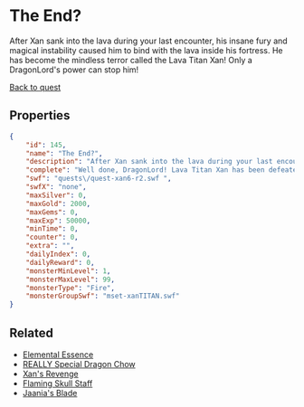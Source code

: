 # The End?

After Xan sank into the lava during your last encounter, his insane fury and magical instability caused him to bind with the lava inside his fortress. He has become the mindless terror called the Lava Titan Xan! Only a DragonLord's power can stop him!

[Back to quest](../quests.md)

## Properties

```json
{
    "id": 145,
    "name": "The End?",
    "description": "After Xan sank into the lava during your last encounter, his insane fury and magical instability caused him to bind with the lava inside his fortress. He has become the mindless terror called the Lava Titan Xan! Only a DragonLord's power can stop him!",
    "complete": "Well done, DragonLord! Lava Titan Xan has been defeated and once more you and your dragon have saved countless lives! Somewhere in that gigantic mass of lava and madness was the real Xan. Has be been defeated once and for all...?",
    "swf": "quests\/quest-xan6-r2.swf ",
    "swfX": "none",
    "maxSilver": 0,
    "maxGold": 2000,
    "maxGems": 0,
    "maxExp": 50000,
    "minTime": 0,
    "counter": 0,
    "extra": "",
    "dailyIndex": 0,
    "dailyReward": 0,
    "monsterMinLevel": 1,
    "monsterMaxLevel": 99,
    "monsterType": "Fire",
    "monsterGroupSwf": "mset-xanTITAN.swf"
}
```

## Related

- [Elemental Essence](../items/864-elemental-essence.md)
- [REALLY Special Dragon Chow](../items/907-really-special-dragon-chow.md)
- [Xan's Revenge](../items/958-xan-s-revenge.md)
- [Flaming Skull Staff](../items/959-flaming-skull-staff.md)
- [Jaania's Blade](../items/960-jaania-s-blade.md)

